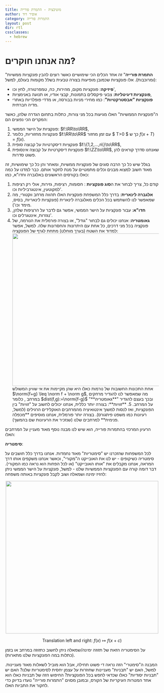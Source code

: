 ```yaml
---
title: מוטיבציה - התמרת פורייה
author: אופיר דוד
category: התמרות פורייה
layout: post
dir: rtl
cssclasses:
  - hebrew
---
```

# מה אנחנו חוקרים?

"**התמרת פורייה**" זה אחד הכלים הכי שימושיים כאשר רוצים להבין פונקציות ממשיות (ומרוכבות). אלו פונקציות שכמובן מופיעות בצורה טבעית בשלל מקומות בעולם, למשל:
- **פיזיקה**: פונקציות מקום, מהירות, כח, טמפרטורה, לחץ וכו',
- **פונקציות דיגיטליות**: צבעי פיקסלים בתמונות, קבצי אודיו, או תנועה באנימציות,
- **פונקציות "אבסטרקטיות"**: כמו מחירי מניות בבורסה, או מדדי פופלריות באתרי מדיה חברתית.

ה"פונקציות הממשיות" האלו מגיעות בכל מני צורות, כתלות בתחום הגדרה שלהן, כאשר המקרים הכי נפוצים הם:

1. פונקציות על הישר הממשי: $f:\RR\to\RR$,
2. פונקציות מחזוריות, כלומר $f:\RR\to\RR$ עם זמן מחזור  $ T>0 $ כך ש $f(x+T)=f(x)$.
3. פונקציות דיסקרטיות על קבוצה סופית $f:\{1,2,...,n\}\to\RR$,
4. פונקציות דיסקרטיות על קבוצה אינסופית $f:\ZZ\to\RR$, שאנחנו סדרך קוראים להן פשוט סדרות.

בגלל שיש כל כך הרבה סוגים של פונקציות ממשיות, ומאחר והן כל כך שימושיות, זה מאוד חשוב למצוא מבנים וכלים מתמטיים על מנת לחקור אותם. כבר למדנו על כמה כאלו בקורסים הראשונים באלגברה וחדו"א, כמו:

1. קודם כל, צריך לבחור את ה**סוג פונקציות** : חסומות, רציפות, גזירות, אולי רק רציפות למקוטעין, אינטגרביליות וכו'.
2. **אלגברה לינארית**: בדרך כלל המשפחת פונקציות האלו תהווה מרחב ווקטורי, מה שמאפשר לנו להשתמש בכל הכלים מאלגברה לינארית (פונקציות לינאריות, בסיס, מימד וכו').
3. **חדו"א**: עבור פונקציות על הישר הממשי, אפשר גם לדבר על הרציפות שלהן, נגזרות, אינטגרלים וכו'.
4. **גאומטריה**: אנחנו יכולים גם לבחור "גודל", או בצורה פורמלית את הנורמה, של פונקציה בכל מני דרכים, כל אחת עם היתרונות והחסרונות שלה. למשל, אפשר למדוד את השטח (בערך מוחלט) מתחת לגרף של הפונקציה:
   <center><img src="../../images/motivation/area.jpg" width="500"  /> </center>
   אחת התכונות החשובות של נורמות כאלו היא שהן מקיימות את אי שוויון המשולש $\norm{f+g} \leq \norm f + \norm g$, מה שמאפשר לנו להגדיר מרחקים במרחב , כלומר $dist(f,g):=\norm{f-g}$ ובכך בעצם להגדיר "**גאומטריה**" על המרחב.
   5. **זוויות**: בצורה יותר כללית, אנחנו יכולים לחשוב על "זוויות" בין הפונקציות, ואז לנסות למשוך אינטואיציה מהמרחבים האוקלידים הרגילים (למשל, רעיונות כמו משפט פיתגורס). בצורה יותר פורמלית, אנחנו מוסיפים **מכפלה פנימית** למרחבים שלנו (שנזכיר את הרעיונות שם בהמשך).

הרעיון המרכזי בהתמרות פורייה, הוא שיש לנו מבנה נוסף מאוד מעניין על המרחבים האלו:

**סימטריה**:

לכל המשפחות שהזכרנו יש "סימטריות" מאוד נחמדות. אנחנו בדרך כלל חושבים על סימטריה כשיקופים - יש לנו את האובייקט ה"מקורי", וכאשר אנחנו משקפים אותו דרך המראה, אנחנו מקבלים את "אותו האובייקט" (או לכל הפחות הוא נראה כמו המקורי). דבר דומה קורה עם הפונקציות הממשיות שלנו - למשל, פונקציות על הישר הממשי ניתן להזיז ימינה ושמאלה ושוב לקבל פונקציות באותה משפחה:

<center><img src="../../images/motivation/translation.jpg" width="500"  /> </center>

$$ \text{Translation left and right: }f(x) \mapsto f(x+c)$$

על הסימטריה הזאת של תזוזה ימינה/שמאלה ניתן לחשוב כתזוזה במרחב או בזמן (כתלות במה הפונקציות שלנו מתארות).

המבנה ה"סימטרי" הזה נראה די פשוט תחילה, אבל הוא מוביל לשאלות מאוד מעניינות. למשל, האם יש "תבניות" מעניינות שחוזרות על עצמן יחסית לסימטריות שלנו? האם יש "תבניות יסודיות" כאלו שכדאי לחפש בכל הפונקציות? החיפוש הזה של תבניות כאלו הוא אחד המטרות העיקריות של הקורס, ובמובן מסוים "התמרות פורייה" נועדו בדיוק כדי לחקור את התביות האלו.
